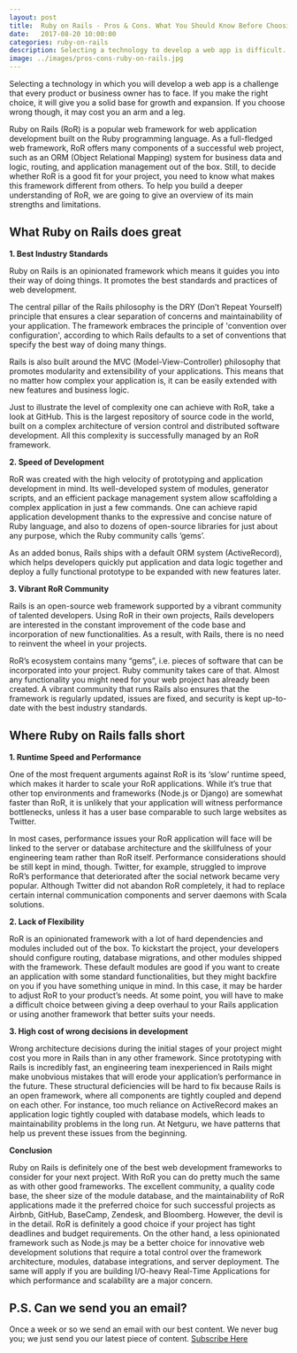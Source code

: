 ```yaml
---
layout: post
title:  Ruby on Rails - Pros & Cons. What You Should Know Before Choosing The Technology
date:   2017-08-20 10:00:00
categories: ruby-on-rails
description: Selecting a technology to develop a web app is difficult. A wrong decision may cost much. Learn what are the pros and cons of Ruby on Rails and choose wisely.
image: ../images/pros-cons-ruby-on-rails.jpg
---
```


Selecting a technology in which you will develop a web app is a challenge that every product or business owner has to face. If you make the right choice, it will give you a solid base for growth and expansion. If you choose wrong though, it may cost you an arm and a leg.

Ruby on Rails (RoR) is a popular web framework for web application development built on the Ruby programming language. As a full-fledged web framework, RoR offers many components of a successful web project, such as an ORM (Object Relational Mapping) system for business data and logic, routing, and application management out of the box. Still, to decide whether RoR is a good fit for your project, you need to know what makes this framework different from others. To help you build a deeper understanding of RoR, we are going to give an overview of its main strengths and limitations.


## What Ruby on Rails does great

**1. Best Industry Standards**

Ruby on Rails is an opinionated framework which means it guides you into their way of doing things. It promotes the best standards and practices of web development.

The central pillar of the Rails philosophy is the DRY (Don’t Repeat Yourself) principle that ensures a clear separation of concerns and maintainability of your application. The framework embraces the principle of 'convention over configuration', according to which Rails defaults to a set of conventions that specify the best way of doing many things.

Rails is also built around the MVC (Model-View-Controller) philosophy that promotes modularity and extensibility of your applications. This means that no matter how complex your application is, it can be easily extended with new features and business logic.

Just to illustrate the level of complexity one can achieve with RoR, take a look at GitHub. This is the largest repository of source code in the world, built on a complex architecture of version control and distributed software development. All this complexity is successfully managed by an RoR framework.

**2. Speed of Development**

RoR was created with the high velocity of prototyping and application development in mind. Its well-developed system of modules, generator scripts, and an efficient package management system allow scaffolding a complex application in just a few commands. One can achieve rapid application development thanks to the expressive and concise nature of Ruby language, and also to dozens of open-source libraries for just about any purpose, which the Ruby community calls ‘gems’.

As an added bonus, Rails ships with a default ORM system (ActiveRecord), which helps developers quickly put application and data logic together and deploy a fully functional prototype to be expanded with new features later.

**3. Vibrant RoR Community**

Rails is an open-source web framework supported by a vibrant community of talented developers. Using RoR in their own projects, Rails developers are interested in the constant improvement of the code base and incorporation of new functionalities. As a result, with Rails, there is no need to reinvent the wheel in your projects.

RoR’s ecosystem contains many “gems”, i.e. pieces of software that can be incorporated into your project. Ruby community takes care of that. Almost any functionality you might need for your web project has already been created. A vibrant community that runs Rails also ensures that the framework is regularly updated, issues are fixed, and security is kept up-to-date with the best industry standards.


## Where Ruby on Rails falls short

**1. Runtime Speed and Performance**

One of the most frequent arguments against RoR is its ‘slow’ runtime speed, which makes it harder to scale your RoR applications. While it’s true that other top environments and frameworks (Node.js or Django) are somewhat faster than RoR, it is unlikely that your application will witness performance bottlenecks, unless it has a user base comparable to such large websites as Twitter.

In most cases, performance issues your RoR application will face will be linked to the server or database architecture and the skillfulness of your engineering team rather than RoR itself. Performance considerations should be still kept in mind, though. Twitter, for example, struggled to improve RoR’s performance that deteriorated after the social network became very popular. Although Twitter did not abandon RoR completely, it had to replace certain internal communication components and server daemons with Scala solutions.

**2. Lack of Flexibility**

RoR is an opinionated framework with a lot of hard dependencies and modules included out of the box. To kickstart the project, your developers should configure routing, database migrations, and other modules shipped with the framework. These default modules are good if you want to create an application with some standard functionalities, but they might backfire on you if you have something unique in mind. In this case, it may be harder to adjust RoR to your product’s needs. At some point, you will have to make a difficult choice between giving a deep overhaul to your Rails application or using another framework that better suits your needs.

**3. High cost of wrong decisions in development**

Wrong architecture decisions during the initial stages of your project might cost you more in Rails than in any other framework. Since prototyping with Rails is incredibly fast, an engineering team inexperienced in Rails might make unobvious mistakes that will erode your application’s performance in the future. These structural deficiencies will be hard to fix because Rails is an open framework, where all components are tightly coupled and depend on each other. For instance, too much reliance on ActiveRecord makes an application logic tightly coupled with database models, which leads to maintainability problems in the long run. At Netguru, we have patterns that help us prevent these issues from the beginning.

**Conclusion**

Ruby on Rails is definitely one of the best web development frameworks to consider for your next project. With RoR you can do pretty much the same as with other good frameworks.
The excellent community, a quality code base, the sheer size of the module database, and the maintainability of RoR applications made it the preferred choice for such successful projects as Airbnb, GitHub, BaseCamp, Zendesk, and Bloomberg. However, the devil is in the detail. RoR is definitely a good choice if your project has tight deadlines and budget requirements. On the other hand, a less opinionated framework such as Node.js may be a better choice for innovative web development solutions that require a total control over the framework architecture, modules, database integrations, and server deployment. The same will apply if you are building I/O-heavy Real-Time Applications for which performance and scalability are a major concern.

## P.S. Can we send you an email?

Once a week or so we send an email with our best content. We never bug you; we just send you our latest piece of content. <a href="#subscribe">Subscribe Here</a>
